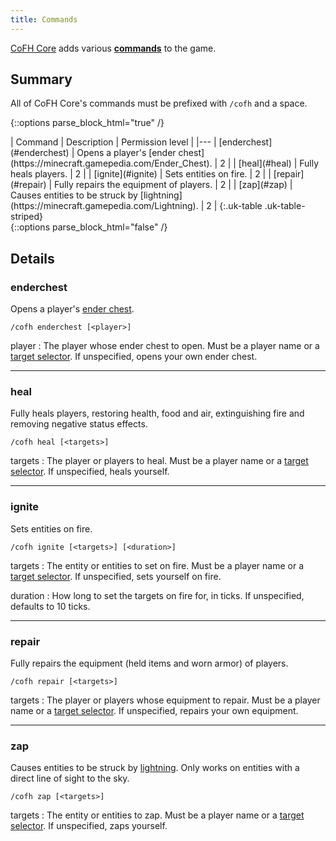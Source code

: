 ```yaml
---
title: Commands
---
```


[CoFH Core](../) adds various
**[commands](https://minecraft.gamepedia.com/Commands)** to the game.


Summary
-------

All of CoFH Core's commands must be prefixed with `/cofh` and a space.

{::options parse_block_html="true" /}
<div class="uk-overflow-container">
| Command | Description | Permission level |
|---
| [enderchest](#enderchest) | Opens a player's [ender chest](https://minecraft.gamepedia.com/Ender_Chest). | 2 |
| [heal](#heal) | Fully heals players. | 2 |
| [ignite](#ignite) | Sets entities on fire. | 2 |
| [repair](#repair) | Fully repairs the equipment of players. | 2 |
| [zap](#zap) | Causes entities to be struck by [lightning](https://minecraft.gamepedia.com/Lightning). | 2 |
{:.uk-table .uk-table-striped}
</div>
{::options parse_block_html="false" /}


Details
-------

### enderchest
Opens a player's [ender chest](https://minecraft.gamepedia.com/Ender_Chest).

    /cofh enderchest [<player>]

player
: The player whose ender chest to open. Must be a player name or a [target
selector](https://minecraft.gamepedia.com/Target_selector). If unspecified,
opens your own ender chest.

---

### heal
Fully heals players, restoring health, food and air, extinguishing fire and
removing negative status effects.

    /cofh heal [<targets>]

targets
: The player or players to heal. Must be a player name or a [target
selector](https://minecraft.gamepedia.com/Target_selector). If unspecified,
heals yourself.

---

### ignite
Sets entities on fire.

    /cofh ignite [<targets>] [<duration>]

targets
: The entity or entities to set on fire. Must be a player name or a [target
selector](https://minecraft.gamepedia.com/Target_selector). If unspecified, sets
yourself on fire.

duration
: How long to set the targets on fire for, in ticks. If unspecified, defaults to
10 ticks.

---

### repair
Fully repairs the equipment (held items and worn armor) of players.

    /cofh repair [<targets>]

targets
: The player or players whose equipment to repair. Must be a player name or a
[target selector](https://minecraft.gamepedia.com/Target_selector). If
unspecified, repairs your own equipment.

---

### zap
Causes entities to be struck by
[lightning](https://minecraft.gamepedia.com/Lightning). Only works on entities
with a direct line of sight to the sky.

    /cofh zap [<targets>]

targets
: The entity or entities to zap. Must be a player name or a [target
selector](https://minecraft.gamepedia.com/Target_selector). If unspecified, zaps
yourself.

